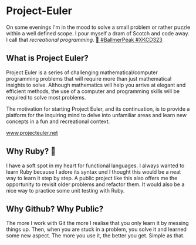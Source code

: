 # Project-Euler

On some evenings I'm in the mood to solve a small problem or rather puzzle within a well defined scope. I pour myself a dram of Scotch and code away. I call that _recreational programming_. [🥃 #BallmerPeak #XKCD323](https://xkcd.com/323/)

## What is Project Euler?
Project Euler is a series of challenging mathematical/computer programming problems that will require more than just mathematical insights to solve. Although mathematics will help you arrive at elegant and efficient methods, the use of a computer and programming skills will be required to solve most problems.

The motivation for starting Project Euler, and its continuation, is to provide a platform for the inquiring mind to delve into unfamiliar areas and learn new concepts in a fun and recreational context.

www.projecteuler.net

## Why Ruby? 💎
I have a soft spot in my heart for functional languages. I always wanted to learn Ruby because I adore its syntax und I thought this would be a neat way to learn it step by step. A public project like this also offers me the opportunity to revisit older problems and refactor them. It would also be a nice way to practice some unit testing with Ruby.


## Why Github? Why Public?
The more I work with Git the more I realise that you only learn it by messing things up. Then, when you are stuck in a problem, you solve it and learned some new aspect. The more you use it, the better you get. Simple as that.
